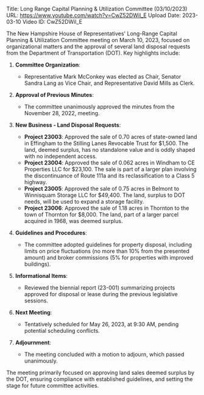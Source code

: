 Title: Long Range Capital Planning & Utilization Committee (03/10/2023)
URL: https://www.youtube.com/watch?v=CwZ52DWil_E
Upload Date: 2023-03-10
Video ID: CwZ52DWil_E

The New Hampshire House of Representatives' Long-Range Capital Planning & Utilization Committee meeting on March 10, 2023, focused on organizational matters and the approval of several land disposal requests from the Department of Transportation (DOT). Key highlights include:

1. **Committee Organization**:
   - Representative Mark McConkey was elected as Chair, Senator Sandra Lang as Vice Chair, and Representative David Mills as Clerk.

2. **Approval of Previous Minutes**:
   - The committee unanimously approved the minutes from the November 28, 2022, meeting.

3. **New Business - Land Disposal Requests**:
   - **Project 23003**: Approved the sale of 0.70 acres of state-owned land in Effingham to the Stilling Lanes Revocable Trust for $1,500. The land, deemed surplus, has no standalone value and is oddly shaped with no independent access.
   - **Project 23004**: Approved the sale of 0.062 acres in Windham to CE Properties LLC for $23,100. The sale is part of a larger plan involving the discontinuance of Route 111a and its reclassification to a Class 5 highway.
   - **Project 23005**: Approved the sale of 0.75 acres in Belmont to Winnisquam Storage LLC for $49,400. The land, surplus to DOT needs, will be used to expand a storage facility.
   - **Project 23006**: Approved the sale of 1.18 acres in Thornton to the town of Thornton for $8,000. The land, part of a larger parcel acquired in 1968, was deemed surplus.

4. **Guidelines and Procedures**:
   - The committee adopted guidelines for property disposal, including limits on price fluctuations (no more than 10% from the presented amount) and broker commissions (5% for properties with improved buildings).

5. **Informational Items**:
   - Reviewed the biennial report (23-001) summarizing projects approved for disposal or lease during the previous legislative sessions.

6. **Next Meeting**:
   - Tentatively scheduled for May 26, 2023, at 9:30 AM, pending potential scheduling conflicts.

7. **Adjournment**:
   - The meeting concluded with a motion to adjourn, which passed unanimously. 

The meeting primarily focused on approving land sales deemed surplus by the DOT, ensuring compliance with established guidelines, and setting the stage for future committee activities.